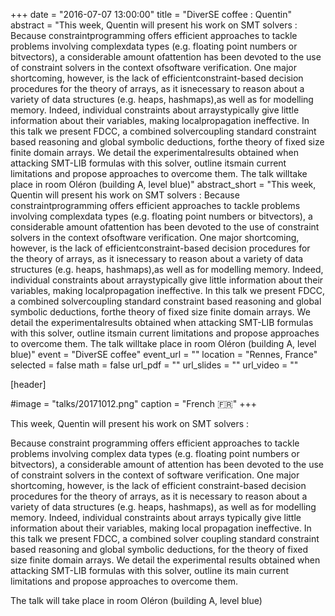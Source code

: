 +++
date = "2016-07-07 13:00:00"
title = "DiverSE coffee : Quentin"
abstract = "This week, Quentin will present his work on SMT solvers : Because constraintprogramming offers efficient approaches to tackle problems involving complexdata types (e.g. floating point numbers or bitvectors), a considerable amount ofattention has been devoted to the use of constraint solvers in the context ofsoftware verification. One major shortcoming, however, is the lack of efficientconstraint-based decision procedures for the theory of arrays, as it isnecessary to reason about a variety of data structures (e.g. heaps, hashmaps),as well as for modelling memory. Indeed, individual constraints about arraystypically give little information about their variables, making localpropagation ineffective. In this talk we present FDCC, a combined solvercoupling standard constraint based reasoning and global symbolic deductions, forthe theory of fixed size finite domain arrays. We detail the experimentalresults obtained when attacking SMT-LIB formulas with this solver, outline itsmain current limitations and propose approaches to overcome them. The talk willtake place in room Oléron (building A, level blue)"
abstract_short = "This week, Quentin will present his work on SMT solvers : Because constraintprogramming offers efficient approaches to tackle problems involving complexdata types (e.g. floating point numbers or bitvectors), a considerable amount ofattention has been devoted to the use of constraint solvers in the context ofsoftware verification. One major shortcoming, however, is the lack of efficientconstraint-based decision procedures for the theory of arrays, as it isnecessary to reason about a variety of data structures (e.g. heaps, hashmaps),as well as for modelling memory. Indeed, individual constraints about arraystypically give little information about their variables, making localpropagation ineffective. In this talk we present FDCC, a combined solvercoupling standard constraint based reasoning and global symbolic deductions, forthe theory of fixed size finite domain arrays. We detail the experimentalresults obtained when attacking SMT-LIB formulas with this solver, outline itsmain current limitations and propose approaches to overcome them. The talk willtake place in room Oléron (building A, level blue)"
event = "DiverSE coffee"
event_url = ""
location = "Rennes, France"
selected = false
math = false
url_pdf = ""
url_slides = ""
url_video = ""


[header]

#image = "talks/20171012.png"
caption = "French :fr:"
+++


This week, Quentin will present his work on SMT solvers :

Because constraint programming offers efficient approaches to tackle problems involving complex data types (e.g. floating point numbers or bitvectors), a considerable amount of attention has been devoted to the use of constraint solvers in the context of software verification. One major shortcoming, however, is the lack of efficient constraint-based decision procedures for the theory of arrays, as it is necessary to reason about a variety of data structures (e.g. heaps, hashmaps), as well as for modelling memory. Indeed, individual constraints about arrays typically give little information about their variables, making local propagation ineffective. In this talk we present FDCC, a combined solver coupling standard constraint based reasoning and global symbolic deductions, for the theory of fixed size finite domain arrays. We detail the experimental results obtained when attacking SMT-LIB formulas with this solver, outline its main current limitations and propose approaches to overcome them.

The talk will take place in room Oléron (building A, level blue)
